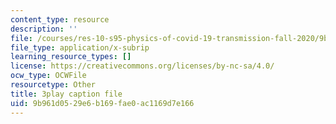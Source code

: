 ```yaml
---
content_type: resource
description: ''
file: /courses/res-10-s95-physics-of-covid-19-transmission-fall-2020/9b961d0529e6b169fae0ac1169d7e166_Gxefx9BDCq0.srt
file_type: application/x-subrip
learning_resource_types: []
license: https://creativecommons.org/licenses/by-nc-sa/4.0/
ocw_type: OCWFile
resourcetype: Other
title: 3play caption file
uid: 9b961d05-29e6-b169-fae0-ac1169d7e166
---
```

